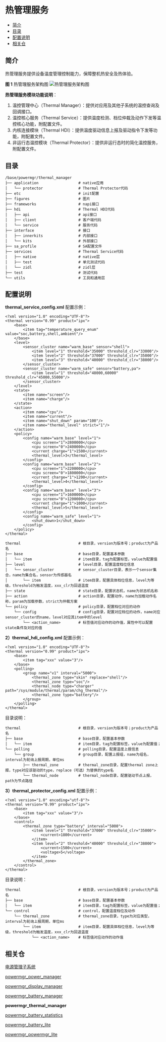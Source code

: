 # 热管理服务

-   [简介](#section0056945901)
-   [目录](#section0056945902)
-   [配置说明](#section0056945903)
-   [相关仓](#section0056945904)

## 简介<a name="section0056945901"></a>

热管理服务提供设备温度管理控制能力，保障整机热安全及热体验。

**图 1**  热管理服务架构图 
![](figures/thermal_manager_architecture.png "热管理服务架构图")

**热管理服务模块功能说明**：

1. 温控管理中心（Thermal Manager）：提供对应用及其他子系统的温控查询及回调接口。
2. 温控核心服务（Thermal Service）：提供温度检测、档位仲裁及动作下发等温控核心功能，附配置文件。
3. 内核连接模块（Thermal HDI）：提供温度驱动信息上报及驱动指令下发等功能，附配置文件。
4. 非运行态温控模块（Thermal Protector）：提供非运行态时的简化温控服务，附配置文件。

## 目录<a name="section0056945902"></a>
```
/base/powermgr/thermal_manager
├── application                  # native应用
│   └── protector                # Thermal Protector代码
├── etc                          # init配置
├── figures                      # 图片
├── frameworks                   # napi接口
├── hdi                          # Thermal HDI代码
│   ├── api                      # api接口
│   ├── client                   # 客户端代码
│   └── service                  # 服务代码
├── interface                    # 接口
│   ├── innerkits                # 内部接口
│   └── kits                     # 外部接口
├── sa_profile                   # SA配置文件
├── services                     # Thermal Service代码
│   ├── native                   # native层
│   ├── test                     # 单元测试代码
│   └── zidl                     # zidl层
├── test                         # 测试代码
└── utils                        # 工具和通用层
```

## 配置说明<a name="section0056945903"></a>
**thermal_service_config.xml**
配置示例：

```
<?xml version="1.0" encoding="UTF-8"?>
<thermal version="0.99" product="ipx">
    <base>
        <item tag="temperature_query_enum" value="soc,battery,shell,ambient"/>
    </base>
    <level>
        <sensor_cluster name="warm_base" sensor="shell">
            <item level="1" threshold="35000" threshold_clr="33000"/>
            <item level="2" threshold="37000" threshold_clr="35000"/>
            <item level="3" threshold="40000" threshold_clr="38000"/>
        </sensor_cluster>
        <sensor_cluster name="warm_safe" sensor="battery,pa">
            <item level="1" threshold="48000,60000" threshold_clr="45000,55000"/>
        </sensor_cluster>
    </level>
    <state>
        <item name="screen"/>
        <item name="charge"/>
    </state>
    <action>
        <item name="cpu"/>
        <item name="current"/>
        <item name="shut_down" param="100"/>
        <item name="thermal_level" strict="1"/>
    </action>
    <policy>
        <config name="warm_base" level="1">
            <cpu screen="1">2800000</cpu>
            <cpu screen="0">2400000</cpu>
            <current charge="1">1500</current>
            <thermal_level>3</thermal_level>
        </config>
        <config name="warm_base" level="2">
            <cpu screen="1">2200000</cpu>
            <cpu screen="0">1800000</cpu>
            <current charge="1">1200</current>
            <thermal_level>4</thermal_level>
        </config>
        <config name="warm_base" level="3">
            <cpu screen="1">1600000</cpu>
            <cpu screen="0">1200000</cpu>
            <current charge="1">1000</current>
            <thermal_level>5</thermal_level>
        </config>
        <config name="warm_safe" level="1">
            <shut_down>1</shut_down>
        </config>
    </policy>
</thermal>
```
```
thermal                          # 根目录，version为版本号；product为产品名
├── base                         # base目录，配置基本参数
│   └── item                     # item目录，tag为配置标签，value为配置值
├── level                        # level目录，配置温度档位信息
│   └── sensor_cluster           # sensor_cluster目录，表示一个sensor集合，name为集合名，sensor为传感器名
│       └── item                 # item目录，配置具体档位信息，level为等级，threshold为触发温度，xxx_clr为回退温度
├── state                        # state目录，配置状态机，name为状态机名称
├── action                       # action目录，配置动作，name为加载动作名称，param为加载参数，strict为仲裁方案
└── policy                       # policy目录，配置档位对应的动作
    └── config                   # config目录，配置对应档位的动作，name对应sensor_cluster的name，level对应其item中的level
        └── <action_name>        # 标签值对应动作的动作值，属性中可以配置state条件及对应的值
```

**2）thermal_hdi_config.xml**
配置示例：

```
<?xml version="1.0" encoding="UTF-8"?>
<thermal version="0.99" product="ipx">
    <base>
        <item tag="xxx" value="3"/>
    </base>
    <polling>
        <group name="v1" interval="5000">
            <thermal_zone type="skin" replace="shell"/>
            <thermal_zone type="soc"/>
            <thermal_node type="charger" path="/sys/module/thermal/param/chg_thermal"/>
            <thermal_zone type="battery"/>
        </group>
    </polling>
</thermal>
```
目录说明：
```
thermal                          # 根目录，version为版本号；product为产品名
├── base                         # base目录，配置基本参数
│   └── item                     # item目录，tag为配置标签，value为配置值；
└── polling                      # polling目录，配置温度上报信息
    └── group                    # group目录，配置上报组，name为组名，interval为轮询上报周期，单位ms
        ├── thermal_zone         # thermal_zone目录，配置thermal zone上报，type对应该驱动的type，replace（可选）为替换的type名
        └── thermal_node         # thermal_node目录，配置驱动节点上报，path为节点路径
```

**3）thermal_protector_config.xml**
配置示例：

```
<?xml version="1.0" encoding="utf-8"?>
<thermal version="0.99" product="ipx">
    <base>
        <item tag="xxx" value="3"/>
    </base>
    <control>
        <thermal_zone type="battery" interval="5000">
            <item level="1" threshold="37000" threshold_clr="35000">
                <current>1800</current>
            </item>
            <item level="2" threshold="40000" threshold_clr="38000">
                <current>1500</current>
                <voltage>5</voltage>
            </item>
        </thermal_zone>
    </control>
</thermal>

```
目录说明：
```
thermal                          # 根目录，version为版本号；product为产品名
├── base                         # base目录，配置基本参数
│   └── item                     # item目录，tag为配置标签，value为配置值；
└── control                      # control，配置温度档位及动作
    └── thermal_zone             # thermal_zone目录，type为对应类型，interval为轮询上报周期，单位ms
        └── item                 # item目录，配置具体档位信息，level为等级，threshold为触发温度，xxx_clr为回退温度
            └── <action_name>    # 标签值对应动作的动作值
```

## 相关仓<a name="section0056945904"></a>
[电源管理子系统](https://gitee.com/openharmony/docs/blob/master/zh-cn/readme/%E7%94%B5%E6%BA%90%E7%AE%A1%E7%90%86%E5%AD%90%E7%B3%BB%E7%BB%9F.md)

[powermgr_power_manager](https://gitee.com/openharmony/powermgr_power_manager)

[powermgr_display_manager](https://gitee.com/openharmony/powermgr_display_manager)

[powermgr_battery_manager](https://gitee.com/openharmony/powermgr_battery_manager)

**powermgr_thermal_manager**

[powermgr_battery_statistics](https://gitee.com/openharmony/powermgr_battery_statistics)

[powermgr_battery_lite](https://gitee.com/openharmony/powermgr_battery_lite)

[powermgr_powermgr_lite](https://gitee.com/openharmony/powermgr_powermgr_lite)
